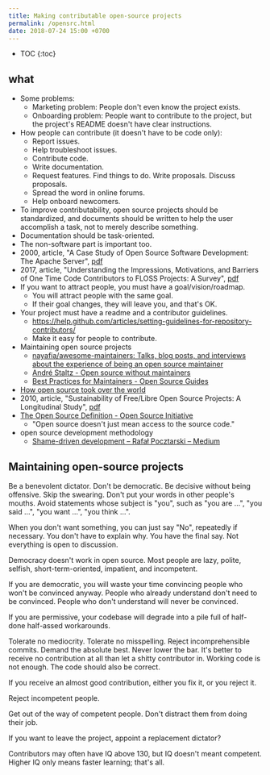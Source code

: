 ```yaml
---
title: Making contributable open-source projects
permalink: /opensrc.html
date: 2018-07-24 15:00 +0700
---
```


- TOC
{:toc}

## what

- Some problems:
    - Marketing problem: People don't even know the project exists.
    - Onboarding problem: People want to contribute to the project, but the project's README doesn't have clear instructions.
- How people can contribute (it doesn't have to be code only):
    - Report issues.
    - Help troubleshoot issues.
    - Contribute code.
    - Write documentation.
    - Request features.
    Find things to do.
    Write proposals.
    Discuss proposals.
    - Spread the word in online forums.
    - Help onboard newcomers.
- To improve contributability, open source projects should be standardized, and documents should be written to help the user accomplish a task, not to merely describe something.
- Documentation should be task-oriented.
- The non-software part is important too.
- 2000, article, "A Case Study of Open Source Software Development: The Apache Server", [pdf](http://herbsleb.org/web-pubs/pdfs/mockus-acase-2000.pdf)
- 2017, article, "Understanding the Impressions, Motivations, and Barriers of One Time Code Contributors to FLOSS Projects: A Survey", [pdf](http://carver.cs.ua.edu/Papers/Conference/2017/ICSE_OTC.pdf)
- If you want to attract people, you must have a goal/vision/roadmap.
    - You will attract people with the same goal.
    - If their goal changes, they will leave you, and that's OK.
- Your project must have a readme and a contributor guidelines.
    - https://help.github.com/articles/setting-guidelines-for-repository-contributors/
    - Make it easy for people to contribute.
- Maintaining open source projects
    - [nayafia/awesome-maintainers: Talks, blog posts, and interviews about the experience of being an open source maintainer](https://github.com/nayafia/awesome-maintainers)
    - [André Staltz - Open source without maintainers](https://staltz.com/open-source-without-maintainers.html)
    - [Best Practices for Maintainers - Open Source Guides](https://opensource.guide/best-practices/)
- [How open source took over the world](https://www.theinquirer.net/inquirer/feature/3013459/how-open-source-took-over-the-world)
- 2010, article, "Sustainability of Free/Libre Open Source Projects: A Longitudinal Study", [pdf](https://pdfs.semanticscholar.org/934e/0e87df10ca51138e3fe857a2de216787cbef.pdf)
- [The Open Source Definition - Open Source Initiative](https://opensource.org/osd)
    - "Open source doesn't just mean access to the source code."
- open source development methodology
    - [Shame-driven development – Rafał Pocztarski – Medium](https://medium.com/@pocztarski/shame-driven-development-4545fae46fd)

## Maintaining open-source projects

Be a benevolent dictator.
Don't be democratic.
Be decisive without being offensive.
Skip the swearing.
Don't put your words in other people's mouths.
Avoid statements whose subject is "you", such as "you are ...", "you said ...", "you want ...", "you think ...".

When you don't want something, you can just say "No", repeatedly if necessary.
You don't have to explain why.
You have the final say.
Not everything is open to discussion.

Democracy doesn't work in open source.
Most people are lazy, polite, selfish, short-term-oriented, impatient, and incompetent.

If you are democratic, you will waste your time convincing people who won't be convinced anyway.
People who already understand don't need to be convinced.
People who don't understand will never be convinced.

If you are permissive, your codebase will degrade into a pile full of half-done half-assed workarounds.

Tolerate no mediocrity.
Tolerate no misspelling.
Reject incomprehensible commits.
Demand the absolute best.
Never lower the bar.
It's better to receive no contribution at all than let a shitty contributor in.
Working code is not enough.
The code should also be correct.

If you receive an almost good contribution, either you fix it, or you reject it.

Reject incompetent people.

Get out of the way of competent people.
Don't distract them from doing their job.

If you want to leave the project, appoint a replacement dictator?

Contributors may often have IQ above 130, but IQ doesn't meant competent.
Higher IQ only means faster learning; that's all.
